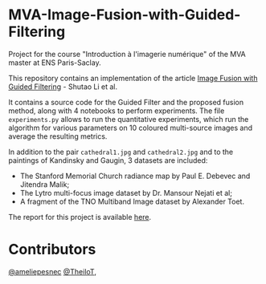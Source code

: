 # MVA-Image-Fusion-with-Guided-Filtering
Project for the course "Introduction à l'imagerie numérique" of the MVA master at ENS Paris-Saclay.

This repository contains an implementation of the article [Image Fusion with Guided Filtering](https://xudongkang.weebly.com/uploads/1/6/4/6/16465750/tip1.pdf) - Shutao Li et al.

It contains a source code for the Guided Filter and the proposed fusion method, along with 4 notebooks to perform experiments. The file ``experiments.py`` allows to run the quantitative experiments, which run the algorithm for various parameters on 10 coloured multi-source images and average the resulting metrics.

In addition to the pair ``cathedral1.jpg`` and ``cathedral2.jpg`` and to the paintings of Kandinsky and Gaugin, 3 datasets are included:
- The Stanford Memorial Church radiance map by Paul E. Debevec and Jitendra Malik;
- The Lytro multi-focus image dataset by Dr. Mansour Nejati et al;
- A fragment of the TNO Multiband Image dataset by Alexander Toet.

The report for this project is available [here](Report_guided_filtering_project.pdf).

# Contributors
[@ameliepesnec](https://github.com/ameliepesnec)
[@TheiloT](https://github.com/TheiloT),
